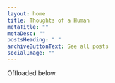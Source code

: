 ```yaml
---
layout: home
title: Thoughts of a Human
metaTitle: ""
metaDesc: ""
postsHeading: " "
archiveButtonText: See all posts
socialImage: ""
---
```

Offloaded below.